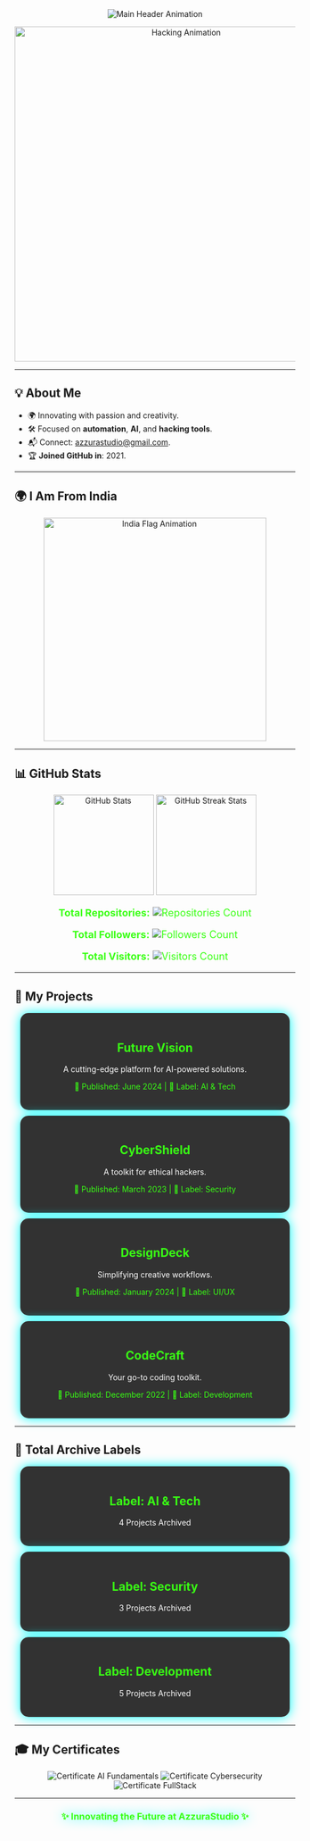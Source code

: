 <!-- Advanced Neon Profile for AzzuraStudio -->

<div align="center">
  <img src="https://readme-typing-svg.herokuapp.com?font=Monoton&size=45&pause=1200&color=39FF14&center=true&vCenter=true&width=900&lines=Welcome+to+AzzuraStudio;Innovating+the+Future;Coding+the+Extraordinary" alt="Main Header Animation">
</div>

<p align="center">
  <img src="https://media0.giphy.com/media/LaVp0AyqR5bGsC5Cbm/giphy.gif" alt="Hacking Animation" width="600">
</p>

---

## **💡 About Me**
- 🌍 Innovating with passion and creativity.  
- 🛠️ Focused on **automation**, **AI**, and **hacking tools**.  
- 📬 Connect: [azzurastudio@gmail.com](mailto:azzurastudio@gmail.com).  
- 🏆 **Joined GitHub in**: 2021.  

---

## **🌍 I Am From India**
<p align="center">
  <img src="https://media.giphy.com/media/xT0xeJpnrWC4XWblEk/giphy.gif" alt="India Flag Animation" width="400">
</p>

---

## **📊 GitHub Stats**
<div align="center">
  <img src="https://github-readme-stats.vercel.app/api?username=AzzuraStudio&show_icons=true&theme=radical&include_all_commits=true" alt="GitHub Stats" height="180">
  <img src="https://streak-stats.demolab.com?user=AzzuraStudio&theme=radical" alt="GitHub Streak Stats" height="180">
</div>

<p align="center" style="color: #39FF14; font-size: 18px;">
  <strong>Total Repositories:</strong>  
  <img src="https://img.shields.io/github/repos/AzzuraStudio?style=flat-square&color=39FF14" alt="Repositories Count">
</p>

<p align="center" style="color: #39FF14; font-size: 18px;">
  <strong>Total Followers:</strong>  
  <img src="https://img.shields.io/github/followers/AzzuraStudio?style=flat-square&color=39FF14" alt="Followers Count">
</p>

<p align="center" style="color: #39FF14; font-size: 18px;">
  <strong>Total Visitors:</strong>  
  <img src="https://visitor-badge.laobi.icu/badge?page_id=AzzuraStudio&color=39FF14" alt="Visitors Count">
</p>

---

## **🚀 My Projects**
<div align="center" style="width: 100%;">
  <div align="center" style="margin: 10px; border-radius: 15px; background: rgba(0, 0, 0, 0.8); padding: 20px; box-shadow: 0px 0px 20px cyan;">
    <h2 style="color: #39FF14;">Future Vision</h2>
    <p style="color: #FFF;">A cutting-edge platform for AI-powered solutions.</p>
    <p style="color: #39FF14;">📅 Published: June 2024 | 🔖 Label: AI & Tech</p>
  </div>
  
  <div align="center" style="margin: 10px; border-radius: 15px; background: rgba(0, 0, 0, 0.8); padding: 20px; box-shadow: 0px 0px 20px cyan;">
    <h2 style="color: #39FF14;">CyberShield</h2>
    <p style="color: #FFF;">A toolkit for ethical hackers.</p>
    <p style="color: #39FF14;">📅 Published: March 2023 | 🔖 Label: Security</p>
  </div>

  <div align="center" style="margin: 10px; border-radius: 15px; background: rgba(0, 0, 0, 0.8); padding: 20px; box-shadow: 0px 0px 20px cyan;">
    <h2 style="color: #39FF14;">DesignDeck</h2>
    <p style="color: #FFF;">Simplifying creative workflows.</p>
    <p style="color: #39FF14;">📅 Published: January 2024 | 🔖 Label: UI/UX</p>
  </div>

  <div align="center" style="margin: 10px; border-radius: 15px; background: rgba(0, 0, 0, 0.8); padding: 20px; box-shadow: 0px 0px 20px cyan;">
    <h2 style="color: #39FF14;">CodeCraft</h2>
    <p style="color: #FFF;">Your go-to coding toolkit.</p>
    <p style="color: #39FF14;">📅 Published: December 2022 | 🔖 Label: Development</p>
  </div>
</div>

---

## **📂 Total Archive Labels**
<div align="center" style="width: 100%;">
  <div align="center" style="margin: 10px; border-radius: 15px; background: rgba(0, 0, 0, 0.8); padding: 20px; box-shadow: 0px 0px 20px cyan;">
    <h2 style="color: #39FF14;">Label: AI & Tech</h2>
    <p style="color: #FFF;">4 Projects Archived</p>
  </div>
  
  <div align="center" style="margin: 10px; border-radius: 15px; background: rgba(0, 0, 0, 0.8); padding: 20px; box-shadow: 0px 0px 20px cyan;">
    <h2 style="color: #39FF14;">Label: Security</h2>
    <p style="color: #FFF;">3 Projects Archived</p>
  </div>

  <div align="center" style="margin: 10px; border-radius: 15px; background: rgba(0, 0, 0, 0.8); padding: 20px; box-shadow: 0px 0px 20px cyan;">
    <h2 style="color: #39FF14;">Label: Development</h2>
    <p style="color: #FFF;">5 Projects Archived</p>
  </div>
</div>

---

## **🎓 My Certificates**
<div align="center">
  <img src="https://img.shields.io/badge/Certificate-AI%20Fundamentals-39FF14?style=for-the-badge" alt="Certificate AI Fundamentals">
  <img src="https://img.shields.io/badge/Certificate-Cybersecurity%20Basics-39FF14?style=for-the-badge" alt="Certificate Cybersecurity">
  <img src="https://img.shields.io/badge/Certificate-FullStack%20Development-39FF14?style=for-the-badge" alt="Certificate FullStack">
</div>

---

<h3 align="center" style="color: #39FF14; text-shadow: 0px 0px 20px cyan;">✨ Innovating the Future at AzzuraStudio ✨</h3>
